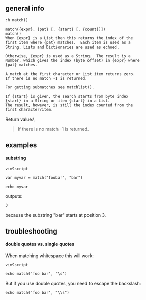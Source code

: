 ## general info

`:h match()`

```
match({expr}, {pat} [, {start} [, {count}]])                    match()
When {expr} is a List then this returns the index of the
first item where {pat} matches.  Each item is used as a
String, Lists and Dictionaries are used as echoed.

Otherwise, {expr} is used as a String.  The result is a
Number, which gives the index (byte offset) in {expr} where
{pat} matches.

A match at the first character or List item returns zero.
If there is no match -1 is returned.

For getting submatches see matchlist().
```

```
If {start} is given, the search starts from byte index
{start} in a String or item {start} in a List.
The result, however, is still the index counted from the
first character/item.
```

Return value:\
> If there is no match -1 is returned.


## examples

#### substring

```
vim9script

var myvar = match("foobar", "bar")

echo myvar
```
outputs:
```
3
```
because the substring "bar" starts at position 3.

## troubleshooting

#### double quotes vs. single quotes

When matching whitespace this will work:
```
vim9script

echo match('foo bar', '\s')
```

But if you use double quotes, you need to escape the backslash:
```
echo match('foo bar', "\\s")
```

